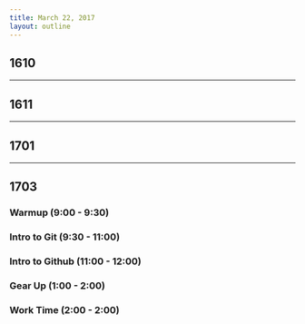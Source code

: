 ```yaml
---
title: March 22, 2017
layout: outline
---
```


## 1610

-----------------------------------------------

## 1611


-----------------------------------------------

## 1701


-----------------------------------------------

## 1703

### Warmup (9:00 - 9:30)

### Intro to Git (9:30 - 11:00)

### Intro to Github (11:00 - 12:00)

### Gear Up (1:00 - 2:00)

### Work Time (2:00 - 2:00)
